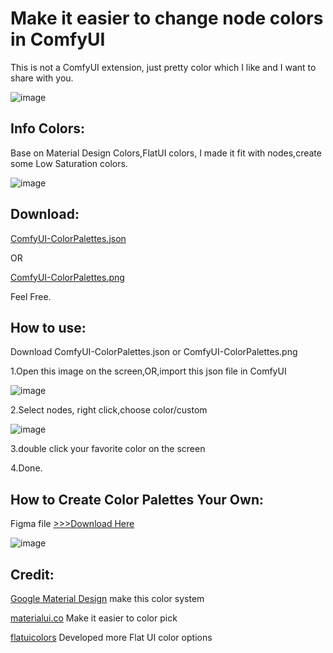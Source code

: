 # Make it easier to change node colors in ComfyUI
This is not a ComfyUI extension, just pretty color which I like and I want to share with you.

![image](https://github.com/meimeilook/ComfyUI-ColorPalettes/blob/main/assets/Thumbnail_1200.jpg)

## Info Colors:
Base on Material Design Colors,FlatUI colors, I made it fit with nodes,create some Low Saturation colors.

![image](https://github.com/meimeilook/ComfyUI-ColorPalettes/blob/main/assets/preview.jpg)

## Download:
[ComfyUI-ColorPalettes.json](https://github.com/meimeilook/ComfyUI-ColorPalettes/blob/main/ComfyUI-ColorPalettes.json)

OR

[ComfyUI-ColorPalettes.png](https://github.com/meimeilook/ComfyUI-ColorPalettes/blob/main/ComfyUI-ColorPalettes.png)


Feel Free.

## How to use:
Download ComfyUI-ColorPalettes.json or ComfyUI-ColorPalettes.png

1.Open this image on the screen,OR,import this json file in ComfyUI

![image](https://github.com/meimeilook/ComfyUI-ColorPalettes/blob/main/assets/how_to_use-1.jpg)

2.Select nodes, right click,choose color/custom

![image](https://github.com/meimeilook/ComfyUI-ColorPalettes/blob/main/assets/how_to_use-2.jpg)

3.double click your favorite color on the screen

4.Done.


## How to Create Color Palettes Your Own: 
Figma file
[>>>Download Here](https://www.figma.com/community/file/1346736809617182452)

![image](https://github.com/meimeilook/ComfyUI-ColorPalettes/blob/main/assets/FigmaFile.jpg)


## Credit:
[Google Material Design](https://m2.material.io/design/color/the-color-system.html) make this color system

[materialui.co](https://materialui.co/colors) Make it easier to color pick

[flatuicolors](https://flatuicolors.com/)  Developed more Flat UI color options